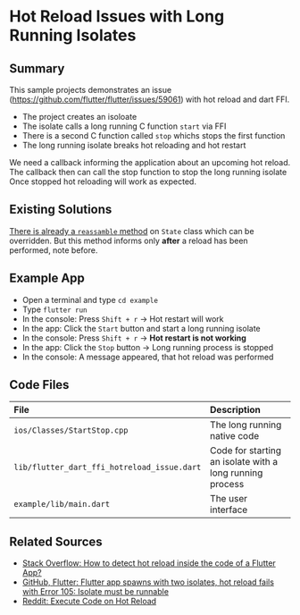 # Hot Reload Issues with Long Running Isolates

## Summary

This sample projects demonstrates an issue (https://github.com/flutter/flutter/issues/59061) with hot reload and dart FFI.

- The project creates an isoloate
- The isolate calls a long running C function `start` via FFI
- There is a second C function called `stop` whichs stops the first function
- The long running isolate breaks hot reloading and hot restart

We need a callback informing the application about an upcoming hot reload.
The callback then can call the stop function to stop the long running isolate
Once stopped hot reloading will work as expected.

## Existing Solutions

[There is already a `reassamble` method](https://stackoverflow.com/questions/55281077/how-to-detect-hot-reload-inside-the-code-of-a-flutter-app) on `State` class which can be overridden.
But this method informs only **after** a reload has been performed, note before.

## Example App

- Open a terminal and type `cd example`
- Type `flutter run`
- In the console: Press `Shift + r` -> Hot restart will work
- In the app: Click the `Start` button and start a long running isolate
- In the console: Press `Shift + r` -> **Hot restart is not working**
- In the app: Click the `Stop` button  -> Long running process is stopped
- In the console: A message appeared, that hot reload was performed

## Code Files

| File                                        | Description                                              |
| :------------------------------------------ | :------------------------------------------------------- |
| `ios/Classes/StartStop.cpp`                 | The long running native code                             |
| `lib/flutter_dart_ffi_hotreload_issue.dart` | Code for starting an isolate with a long running process |
| `example/lib/main.dart`                     | The user interface                                       |

## Related Sources

- [Stack Overflow: How to detect hot reload inside the code of a Flutter App?
  ](https://stackoverflow.com/questions/55281077/how-to-detect-hot-reload-inside-the-code-of-a-flutter-app)
- [GitHub, Flutter: Flutter app spawns with two isolates, hot reload fails with Error 105: Isolate must be runnable](https://github.com/flutter/flutter/issues/26953)
- [Reddit: Execute Code on Hot Reload](https://www.reddit.com/r/FlutterDev/comments/79f5hi/execute_code_on_hot_reload/)
